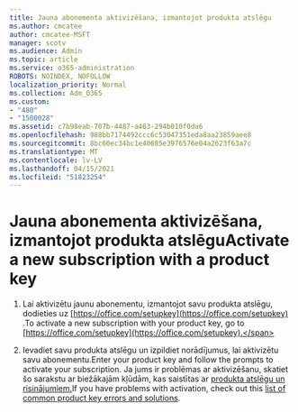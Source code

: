 ```yaml
---
title: Jauna abonementa aktivizēšana, izmantojot produkta atslēgu
ms.author: cmcatee
author: cmcatee-MSFT
manager: scotv
ms.audience: Admin
ms.topic: article
ms.service: o365-administration
ROBOTS: NOINDEX, NOFOLLOW
localization_priority: Normal
ms.collection: Adm_O365
ms.custom:
- "480"
- "1500028"
ms.assetid: c7b98eab-707b-4487-a463-294b010f0da6
ms.openlocfilehash: 988bb7174492ccc6c53047351eda8aa23859aee8
ms.sourcegitcommit: 8bc60ec34bc1e40685e3976576e04a2623f63a7c
ms.translationtype: MT
ms.contentlocale: lv-LV
ms.lasthandoff: 04/15/2021
ms.locfileid: "51823254"
---
```

# <a name="activate-a-new-subscription-with-a-product-key"></a><span data-ttu-id="fa4ee-102">Jauna abonementa aktivizēšana, izmantojot produkta atslēgu</span><span class="sxs-lookup"><span data-stu-id="fa4ee-102">Activate a new subscription with a product key</span></span>

1. <span data-ttu-id="fa4ee-103">Lai aktivizētu jaunu abonementu, izmantojot savu produkta atslēgu, dodieties uz [https://office.com/setupkey](https://office.com/setupkey) .</span><span class="sxs-lookup"><span data-stu-id="fa4ee-103">To activate a new subscription with your product key, go to [https://office.com/setupkey](https://office.com/setupkey).</span></span>

2. <span data-ttu-id="fa4ee-104">Ievadiet savu produkta atslēgu un izpildiet norādījumus, lai aktivizētu savu abonementu.</span><span class="sxs-lookup"><span data-stu-id="fa4ee-104">Enter your product key and follow the prompts to activate your subscription.</span></span> <span data-ttu-id="fa4ee-105">Ja jums ir problēmas ar aktivizēšanu, skatiet šo sarakstu ar biežākajām kļūdām, kas saistītas ar [produkta atslēgu un risinājumiem.](https://docs.microsoft.com/microsoft-365/commerce/product-key-errors-and-solutions)</span><span class="sxs-lookup"><span data-stu-id="fa4ee-105">If you have problems with activation, check out this [list of common product key errors and solutions](https://docs.microsoft.com/microsoft-365/commerce/product-key-errors-and-solutions).</span></span>